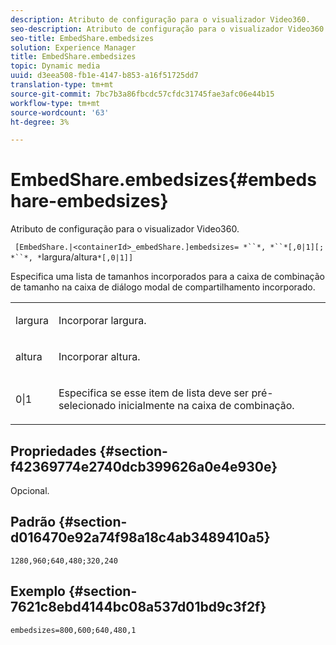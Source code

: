 ```yaml
---
description: Atributo de configuração para o visualizador Video360.
seo-description: Atributo de configuração para o visualizador Video360.
seo-title: EmbedShare.embedsizes
solution: Experience Manager
title: EmbedShare.embedsizes
topic: Dynamic media
uuid: d3eea508-fb1e-4147-b853-a16f51725dd7
translation-type: tm+mt
source-git-commit: 7bc7b3a86fbcdc57cfdc31745fae3afc06e44b15
workflow-type: tm+mt
source-wordcount: '63'
ht-degree: 3%

---
```



# EmbedShare.embedsizes{#embedshare-embedsizes}

Atributo de configuração para o visualizador Video360.

` [EmbedShare.|<containerId>_embedShare.]embedsizes= *``*, *``*[,0|1][; *``*, *`largura/altura`*[,0|1]]`

Especifica uma lista de tamanhos incorporados para a caixa de combinação de tamanho na caixa de diálogo modal de compartilhamento incorporado.

<table id="table_C616483932C2482CA9794DDD7313FD7C"> 
 <tbody> 
  <tr> 
   <td colname="col1"> <p> <span class="codeph"> <span class="varname"> largura  </span> </span> </p> </td> 
   <td colname="col2"> <p> Incorporar largura. </p> </td> 
  </tr> 
  <tr> 
   <td colname="col1"> <p> <span class="codeph"> <span class="varname"> altura  </span> </span> </p> </td> 
   <td colname="col2"> <p>Incorporar altura. </p> </td> 
  </tr> 
  <tr> 
   <td colname="col1"> <p> <span class="codeph"> 0|1  </span> </p> </td> 
   <td colname="col2"> <p> Especifica se esse item de lista deve ser pré-selecionado inicialmente na caixa de combinação. </p> </td> 
  </tr> 
 </tbody> 
</table>

## Propriedades {#section-f42369774e2740dcb399626a0e4e930e}

Opcional.

## Padrão {#section-d016470e92a74f98a18c4ab3489410a5}

`1280,960;640,480;320,240`

## Exemplo {#section-7621c8ebd4144bc08a537d01bd9c3f2f}

```
embedsizes=800,600;640,480,1
```

